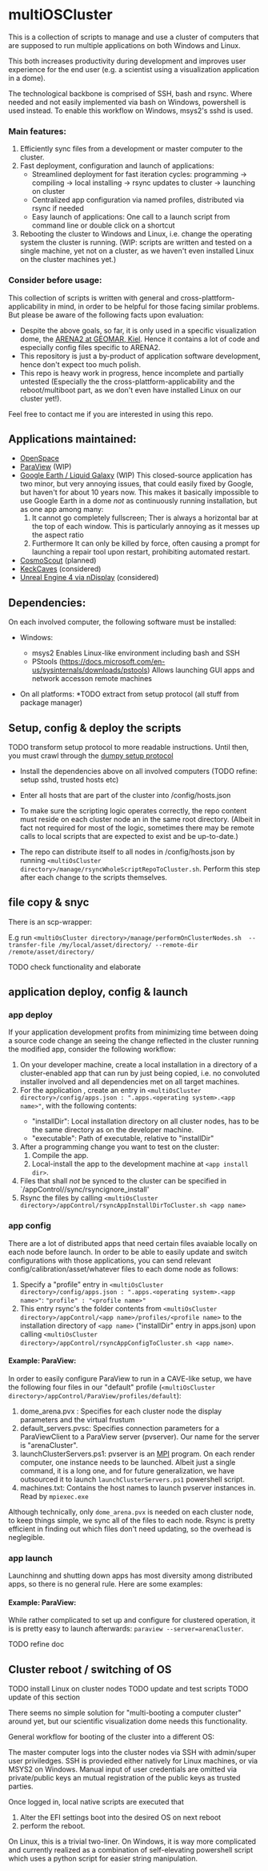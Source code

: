 # multiOSCluster

This is a collection of scripts to manage and use a cluster of computers that are supposed 
to run multiple applications on both Windows and Linux.
	
This both increases productivity during development and improves user experience for the end user
(e.g. a scientist using a visualization application in a dome).

The technological backbone is comprised of SSH, bash and rsync. 
Where needed and not easily implemented via bash on Windows, powershell is used instead.
To enable this workflow on Windows, msys2's sshd is used.

### Main features:
1. Efficiently sync files from a development or master computer to the cluster.
2. Fast deployment, configuration and launch of applications:
	* Streamlined deployment for fast iteration cycles: 
	  programming -> compiling -> local installing -> rsync updates to cluster -> launching on cluster
	* Centralized app configuration via named profiles, distributed via rsync if needed
	* Easy launch of applications: One call to a launch script from command line or double click on a shortcut
3. Rebooting the cluster to Windows and Linux, i.e. change the operating system the cluster is running.
   (WIP: scripts are written and tested on a single machine, yet not on a cluster, 
   as we haven't even installed Linux on the cluster machines yet.)




### Consider before usage: 

This collection of scripts is written with general and cross-plattform-applicability in mind, in order to be helpful for those facing similar problems.
But please be aware of the following facts upon evaluation:

* Despite the above goals, so far, it is only used in a specific visualization dome, 
  the [ARENA2 at GEOMAR, Kiel](https://www.geomar.de/en/research/fb4/fb4-muhs/infrastructure/arena/).
  Hence it  contains a lot of code and especially config files specific to ARENA2.	  
* This repository is just a by-product of application software development, hence don't expect too much polish.
* This repo is heavy work in progress, hence incomplete and  partially untested
  (Especially the the cross-plattform-applicability and the reboot/multiboot part,
  as we don't even have installed Linux on our cluster yet!).
	
Feel free to contact me if you are interested in using this repo.

## Applications maintained:

* [OpenSpace](https://www.openspaceproject.com)
* [ParaView](https://www.paraview.org/Wiki/ParaView/VRPN_with_MS-MPI) (WIP)
* [Google Earth / Liquid Galaxy](https://liquidgalaxy.org) (WIP)
  This closed-source application has two minor, 
  but very annoying issues, that could easily fixed by Google, but haven't for about 10 years now.
  This makes it basically impossible to use Google Earth in a dome *not* as continuously running installation, 
  but as one app among many:
	1. It cannot go completely fullscreen; Ther is always a horizontal bar at the top of each window.
	   This is particularly annoying as it messes up the aspect ratio
	2. Furthermore It can only be killed by force, 
	   often causing a prompt for launching a repair tool upon restart, prohibiting automated restart.
* [CosmoScout](https://github.com/cosmoscout/cosmoscout-vr) (planned)
* [KeckCaves](http://keckcaves.org/about/start) (considered)
* [Unreal Engine 4 via nDisplay](https://docs.unrealengine.com/en-US/Engine/Rendering/nDisplay/index.html) (considered)
		
	


## Dependencies:

On each involved computer, the following software must be installed:

* Windows:
	* msys2
		Enables Linux-like environment including bash and SSH
	* PStools (https://docs.microsoft.com/en-us/sysinternals/downloads/pstools)
		Allows launching GUI apps and network accesson remote machines

* On all platforms:
	*TODO extract from setup protocol (all stuff from package manager)
	


## Setup, config & deploy the scripts

TODO transform setup protocol to more readable instructions. 
Until then, you must crawl through the [dumpy setup protocol](https://github.com/tychonaut/multiOSCluster/blob/master/doc/setup_protocol_msys_sshd.txt)

* Install the dependencies above on all involved computers
  (TODO refine: setup sshd, trusted hosts etc)
		
* Enter all hosts that are part of the cluster into
  <multiOsCluster directory>/config/hosts.json
	
* To make sure the scripting logic operates correctly, the repo content must reside on each cluster node
  an in the same root directory.
  (Albeit in fact not required for most of the logic, sometimes there may be remote calls to local scripts 
  that are expected to exist and be up-to-date.)

* The repo can distribute itself to all nodes in <multiOsCluster directory>/config/hosts.json by running
  `<multiOsCluster directory>/manage/rsyncWholeScriptRepoToCluster.sh`.
  Perform this step after each change to the scripts themselves.
	   

## file copy & snyc

There is an scp-wrapper:
	
E.g run `<multiOsCluster directory>/manage/performOnClusterNodes.sh 
	--transfer-file /my/local/asset/directory/ --remote-dir /remote/asset/directory/`

TODO check functionality and elaborate
	
	


## application deploy, config & launch

### app deploy

If your application development profits from minimizing time between 
doing a source code change an seeing the change reflected in the cluster running the modified app, 
consider the following workflow:

1. On your developer machine, create a local installation in a directory 
   <app install dir> of a cluster-enabled app that can run by just being copied, 
   i.e. no convoluted installer involved and all dependencies met on all target machines.
2. For the application <app name>, create an entry in 
   `<multiOsCluster directory>/config/apps.json : ".apps.<operating system>.<app name>"`,
   with the following contents: 
    * "installDir": Local installation directory on all cluster nodes, has to be the same directory as on the developer machine.
    * "executable": Path of executable, relative to "installDir"
3. After a programming change you want to test on the cluster:
    1. Compile the app.
    2. Local-install the app to the development machine at `<app install dir>`.
3. Files that shall *not* be synced to the cluster can be specified in 
   `<multiOsCluster directory>/appControl/<app name>/sync/rsyncignore_install'
4. Rsync the files by calling `<multiOsCluster directory>/appControl/rsyncAppInstallDirToCluster.sh <app name>`
	   

### app config 

There are a lot of distributed apps that need certain files avaiable locally on each node before launch.
In order to be able to easily update and switch configurations with those applications,
you can send relevant config/calibration/asset/whatever files to each dome node as follows:

1. Specify a "profile" entry in `<multiOsCluster directory>/config/apps.json : ".apps.<operating system>.<app name>"`:
   `"profile" : "<profile name>"`
2. This entry rsync's the folder contents from
   `<multiOsCluster directory>/appControl/<app name>/profiles/<profile name>`
   to the installation directory  of `<app name>` ("installDir" entry in apps.json)
   upon calling 
   `<multiOsCluster directory>/appControl/rsyncAppConfigToCluster.sh <app name>`.
   
#### Example: ParaView:

In order to easily configure ParaView to run in a CAVE-like setup, we have the following four files in our 
"default" profile (`<multiOsCluster directory>/appControl/ParaView/profiles/default`):

1. dome_arena.pvx : Specifies for each cluster node the display parameters and the virtual frustum
2. default_servers.pvsc: Specifies connection parameters for a ParaViewClient to a ParaView server (pvserver).
   Our name for the server is "arenaCluster".
3. launchClusterServers.ps1: pvserver is an [MPI](https://en.wikipedia.org/wiki/Message_Passing_Interface) program.
   On each render computer, one instance needs to be launched. Albeit just a single command, it is a long one,
   and for future generalization, we have outsourced it to launch `launchClusterServers.ps1` powershell script. 
4. machines.txt: Contains the host names to launch pvserver instances in. Read by `mpiexec.exe`

Although technically, only `dome_arena.pvx` is needed on each cluster node, to keep things simple, we sync all of the files to each node. Rsync is pretty efficient in finding out which files don't need updating, so the overhead is neglegible.

### app launch

Launchinng and shutting down apps has most diversity among distributed apps, so there is no general rule.
Here are some examples:

#### Example: ParaView:
While rather complicated to set up and configure for clustered operation, it is is pretty easy to launch afterwards:
`paraview --server=arenaCluster`.


TODO refine doc

		


## Cluster reboot / switching of OS

TODO install Linux on cluster nodes
TODO update and test scripts
TODO update of this section

There seems no simple solution for "multi-booting a computer cluster" around yet, 
but our scientific visualization dome needs this functionality. 

General workflow for booting of the cluster into a different OS:

The master computer logs into the cluster nodes via SSH with admin/super user priviledges.
SSH is provieded either natively for Linux machines, or via MSYS2 on Windows.
Manual input of user credentials are omitted via private/public keys an mutual registration of the public keys as trusted parties.

Once logged in, local native scripts are executed that 
1. Alter the EFI settings boot into the desired OS on next reboot
2. perform the reboot.

On Linux, this is a trivial two-liner.
On Windows, it is way more complicated and currently realized as a combination of self-elevating powershell script which uses a python script for easier string manipulation.
